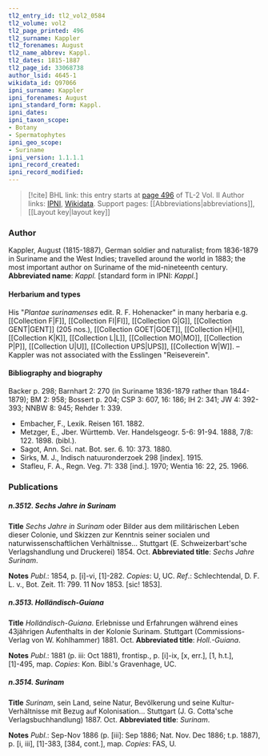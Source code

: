 ```yaml
---
tl2_entry_id: tl2_vol2_0584
tl2_volume: vol2
tl2_page_printed: 496
tl2_surname: Kappler
tl2_forenames: August
tl2_name_abbrev: Kappl.
tl2_dates: 1815-1887
tl2_page_id: 33068738
author_lsid: 4645-1
wikidata_id: Q97066
ipni_surname: Kappler
ipni_forenames: August
ipni_standard_form: Kappl.
ipni_dates: 
ipni_taxon_scope: 
- Botany
- Spermatophytes
ipni_geo_scope: 
- Suriname
ipni_version: 1.1.1.1
ipni_record_created: 
ipni_record_modified:
---
```


> [!cite] BHL link: this entry starts at [page 496](https://www.biodiversitylibrary.org/page/33068738) of TL-2 Vol. II
> Author links: [IPNI](https://www.ipni.org/a/4645-1), [Wikidata](https://www.wikidata.org/wiki/Q97066). Support pages: [[Abbreviations|abbreviations]], [[Layout key|layout key]]

### Author

Kappler, August (1815-1887), German soldier and naturalist; from 1836-1879 in Suriname and the West Indies; travelled around the world in 1883; the most important author on Suriname of the mid-nineteenth century. 
**Abbreviated name**: *Kappl.* \[standard form in IPNI: *Kappl.*\]

#### Herbarium and types

His "*Plantae surinamenses* edit. R. F. Hohenacker" in many herbaria e.g. [[Collection F|F]], [[Collection FI|FI]], [[Collection G|G]], [[Collection GENT|GENT]] (205 nos.), [[Collection GOET|GOET]], [[Collection H|H]], [[Collection K|K]], [[Collection L|L]], [[Collection MO|MO]], [[Collection P|P]], [[Collection U|U]], [[Collection UPS|UPS]], [[Collection W|W]]. – Kappler was not associated with the Esslingen "Reiseverein".

#### Bibliography and biography

Backer p. 298; Barnhart 2: 270 (in Suriname 1836-1879 rather than 1844-1879); BM 2: 958; Bossert p. 204; CSP 3: 607, 16: 186; IH 2: 341; JW 4: 392-393; NNBW 8: 945; Rehder 1: 339.
- Embacher, F., Lexik. Reisen 161. 1882.
- Metzger, E., Jber. Württemb. Ver. Handelsgeogr. 5-6: 91-94. 1888, 7/8: 122. 1898. (bibl.).
- Sagot, Ann. Sci. nat. Bot. ser. 6. 10: 373. 1880.
- Sirks, M. J., Indisch natuuronderzoek 298 \[index\]. 1915.
- Stafleu, F. A., Regn. Veg. 71: 338 \[ind.\]. 1970; Wentia 16: 22, 25. 1966.

### Publications

##### n.3512. Sechs Jahre in Surinam

**Title**
*Sechs Jahre in Surinam* oder Bilder aus dem militärischen Leben dieser Colonie, und Skizzen zur Kenntnis seiner socialen und naturwissenschaftlichen Verhältnisse... Stuttgart (E. Schweizerbart'sche Verlagshandlung und Druckerei) 1854. Oct.
**Abbreviated title**: *Sechs Jahre Surinam*.

**Notes**
*Publ*.: 1854, p. \[i\]-vi, \[1\]-282. *Copies*: U, UC.
*Ref*.: Schlechtendal, D. F. L. v., Bot. Zeit. 11: 799. 11 Nov 1853. \[sic! 1853\].

##### n.3513. Holländisch-Guiana

**Title**
*Holländisch-Guiana*. Erlebnisse und Erfahrungen während eines 43jährigen Aufenthalts in der Kolonie Surinam. Stuttgart (Commissions-Verlag von W. Kohlhammer) 1881. Oct.
**Abbreviated title**: *Holl.-Guiana*.

**Notes**
*Publ*.: 1881 (p. iii: Oct 1881), frontisp., p. \[i\]-ix, \[x, err.\], \[1, h.t.\], \[1\]-495, map. *Copies*: Kon. Bibl.'s Gravenhage, UC.

##### n.3514. Surinam

**Title**
*Surinam*, sein Land, seine Natur, Bevölkerung und seine Kultur-Verhältnisse mit Bezug auf Kolonisation... Stuttgart (J. G. Cotta'sche Verlagsbuchhandlung) 1887. Oct.
**Abbreviated title**: *Surinam*.

**Notes**
*Publ*.: Sep-Nov 1886 (p. \[iii\]: Sep 1886; Nat. Nov. Dec 1886; t.p. 1887), p. \[i, iii\], \[1\]-383, \[384, cont.\], map. *Copies*: FAS, U.

